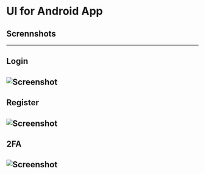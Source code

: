 # UI for Android App

## Scrennshots
---

## Login
![Screenshot](https://raw.githubusercontent.com/indahud/UI-Design/master/login.png)
---

## Register

![Screenshot](https://raw.githubusercontent.com/indahud/UI-Design/master/register.png)
---

## 2FA

![Screenshot](https://raw.githubusercontent.com/indahud/UI-Design/master/verify.png)
---
